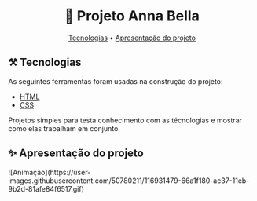 <h1 align="center"> 🚀 Projeto Anna Bella </h1>
<p align="center">
 <a href="#️--tecnologias">Tecnologias</a> •
 <a href="#-apresentação-do-projeto">Apresentação do projeto</a>  
 
</p>

## ⚒️  Tecnologias 

<p> As seguintes ferramentas foram usadas na construção do projeto: </p>

- [HTML](https://www.w3schools.com/html/)
- [CSS](https://www.w3schools.com/css/default.asp)

<p> Projetos simples para testa conhecimento com as técnologias e mostrar como elas trabalham em conjunto. </p>

<h2>✨ Apresentação do projeto</h2>
![Animação](https://user-images.githubusercontent.com/50780211/116931479-66a1f180-ac37-11eb-9b2d-81afe84f6517.gif)



